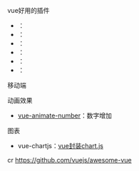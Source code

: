 vue好用的插件
- ：[]()
- ：[]()
- ：[]()
- ：[]()
- ：[]()
- ：[]()


移动端




动画效果
- [vue-animate-number](https://github.com/wangdahoo/vue-animate-number "vue-animate-number")：数字增加

图表
- vue-chartjs：[vue封装chart.js](https://github.com/apertureless/vue-chartjs)



cr https://github.com/vuejs/awesome-vue
